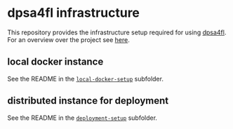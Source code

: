 # dpsa4fl infrastructure

This repository provides the infrastructure setup required for using [dpsa4fl](https://github.com/dpsa-project/dpsa4fl/). For an overview over the project see [here](https://github.com/dpsa-project/overview).

## local docker instance

See the README in the [`local-docker-setup`](./local-docker-setup) subfolder.

## distributed instance for deployment

See the README in the [`deployment-setup`](./deployment-setup) subfolder.

